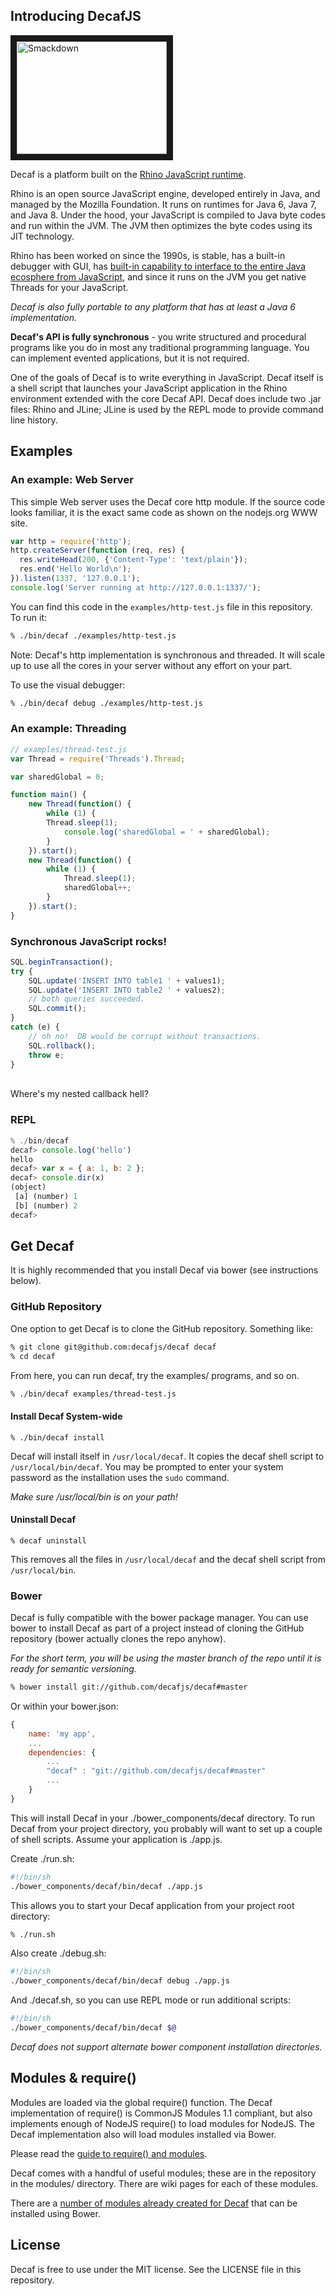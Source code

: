 ## Introducing DecafJS


<a href="http://www.youtube.com/watch?feature=player_embedded&v=bzkRVzciAZg
" target="_blank"><img src="http://img.youtube.com/vi/bzkRVzciAZg/0.jpg" 
alt="Smackdown" width="240" height="180" border="10" /></a>


Decaf is a platform built on the [Rhino JavaScript runtime](http://en.wikipedia.org/wiki/Rhino_(JavaScript_engine)).  

Rhino is an open source JavaScript engine, developed entirely in Java, and managed by the Mozilla Foundation.  It runs on runtimes for Java 6, Java 7, and Java 8.  Under the hood, your JavaScript is compiled to Java byte codes and run within the JVM.  The JVM then optimizes the byte codes using its JIT technology.

Rhino has been worked on since the 1990s, is stable, has a built-in debugger with GUI, has [built-in capability to interface to the entire Java ecosphere from JavaScript](https://developer.mozilla.org/en-US/docs/Mozilla/Projects/Rhino/Scripting_Java), and since it runs on the JVM you get native Threads for your JavaScript.

*Decaf is also fully portable to any platform that has at least a Java 6 implementation.*

**Decaf's API is fully synchronous** - you write structured and procedural programs like you do in most any traditional programming language.  You can implement evented applications, but it is not required.

One of the goals of Decaf is to write everything in JavaScript.  Decaf itself is a shell script that launches your JavaScript application in the Rhino environment extended with the core Decaf API.  Decaf does include two .jar files: Rhino and JLine; JLine is used by the REPL mode to provide command line history.

## Examples

### An example: Web Server
This simple Web server uses the Decaf core http module.  If the source code looks familiar, it is the exact same code as shown on the nodejs.org WWW site.

```javascript
var http = require('http');
http.createServer(function (req, res) {
  res.writeHead(200, {'Content-Type': 'text/plain'});
  res.end('Hello World\n');
}).listen(1337, '127.0.0.1');
console.log('Server running at http://127.0.0.1:1337/');
```

You can find this code in the `examples/http-test.js` file in this repository.  To run it:
```sh
% ./bin/decaf ./examples/http-test.js
```

Note: Decaf's http implementation is synchronous and threaded.  It will scale up to use all the cores in your server without any effort on your part.

To use the visual debugger:
```sh
% ./bin/decaf debug ./examples/http-test.js
```

### An example: Threading

```javascript
// examples/thread-test.js
var Thread = require('Threads').Thread;

var sharedGlobal = 0;

function main() {
    new Thread(function() {
    	while (1) {
	    Thread.sleep(1);
            console.log('sharedGlobal = ' + sharedGlobal);
        }
    }).start();
    new Thread(function() {
        while (1) {
            Thread.sleep(1);
            sharedGlobal++;
        }
    }).start();
}
```

### Synchronous JavaScript rocks!

```javascript
SQL.beginTransaction();
try {
    SQL.update('INSERT INTO table1 ' + values1);
    SQL.update('INSERT INTO table2 ' + values2);
    // both queries succeeded.
    SQL.commit();
}
catch (e) {
    // oh no!  DB would be corrupt without transactions.
    SQL.rollback();
    throw e;
}
```
<br/>Where's my nested callback hell?

### REPL

```javascript
% ./bin/decaf
decaf> console.log('hello')
hello
decaf> var x = { a: 1, b: 2 };
decaf> console.dir(x)
(object)
 [a] (number) 1
 [b] (number) 2
decaf>
```

## Get Decaf

It is highly recommended that you install Decaf via bower (see instructions below).

### GitHub Repository 
One option to get Decaf is to clone the GitHub repository. Something like:

```sh
% git clone git@github.com:decafjs/decaf decaf
% cd decaf
```

From here, you can run decaf, try the examples/ programs, and so on.

```sh
% ./bin/decaf examples/thread-test.js
```

#### Install Decaf System-wide
```
% ./bin/decaf install
```

Decaf will install itself in `/usr/local/decaf`.  It copies the decaf shell script to `/usr/local/bin/decaf`.  You may be prompted to enter your system password as the installation uses the `sudo` command.

*Make sure /usr/local/bin is on your path!*

#### Uninstall Decaf
```
% decaf uninstall
```

This removes all the files in `/usr/local/decaf` and the decaf shell script from `/usr/local/bin`.

### Bower

Decaf is fully compatible with the bower package manager.  You can use bower to install Decaf as part of a project instead of cloning the GitHub repository (bower actually clones the repo anyhow).

*For the short term, you will be using the master branch of the repo until it is ready for semantic versioning.*

```sh
% bower install git://github.com/decafjs/decaf#master
```

Or within your bower.json:

```javascript
{
	name: 'my app',
    ...
    dependencies: {
    	...
    	"decaf" : "git://github.com/decafjs/decaf#master"
        ...
    }
}
```

This will install Decaf in your ./bower_components/decaf directory.  To run Decaf from your project directory, you probably will want to set up a couple of shell scripts.  Assume your application is ./app.js.

Create ./run.sh:

```sh
#!/bin/sh
./bower_components/decaf/bin/decaf ./app.js
```

This allows you to start your Decaf application from your project root directory:

```sh
% ./run.sh
```

Also create ./debug.sh:

```sh
#!/bin/sh
./bower_components/decaf/bin/decaf debug ./app.js
```

And ./decaf.sh, so you can use REPL mode or run additional scripts:

```sh
#!/bin/sh
./bower_components/decaf/bin/decaf $@
```

*Decaf does not support alternate bower component installation directories.*

## Modules & require()

Modules are loaded via the global require() function.  The Decaf implementation of require() is CommonJS Modules 1.1 compliant, but also implements enough of NodeJS require() to load modules for NodeJS.  The Decaf implementation also will load modules installed via Bower.

Please read the [guide to require() and modules](./index.html#!/guide/require).

Decaf comes with a handful of useful modules; these are in the repository in the modules/ directory.  There are wiki pages for each of these modules.

There are a [number of modules already created for Decaf](https://github.com/decafjs) that can be installed using Bower.


## License
Decaf is free to use under the MIT license.  See the LICENSE file in this repository.


